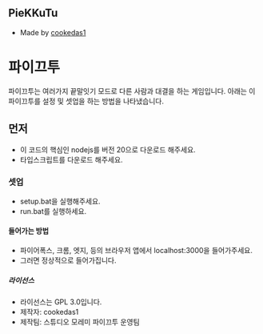 ## PieKKuTu
- Made by [cookedas1](https://github.com/cookedas1)

# 파이끄투
파이끄투는 여러가지 끝말잇기 모드로 다른 사람과 대결을 하는 게임입니다.
아래는 이 파이끄투를 설정 및 셋업을 하는 방법을 나타냈습니다.

## 먼저
- 이 코드의 핵심인 nodejs를 버전 20으로 다운로드 해주세요.
- 타입스크립트를 다운로드 해주세요.

### 셋업
- setup.bat을 실행해주세요.
- run.bat를 실행하세요.

#### 들어가는 방법
- 파이어폭스, 크롬, 엣지, 등의 브라우저 앱에서 localhost:3000을 들어가주세요.
- 그러면 정상적으로 들어가집니다.

##### 라이선스
- 라이선스는 GPL 3.0입니다.
- 제작자: cookedas1
- 제작팀: 스튜디오 모레미 파이끄투 운영팀